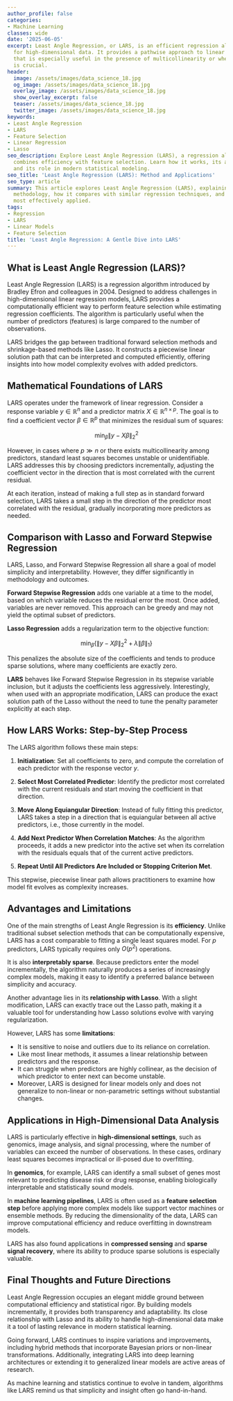 ```yaml
---
author_profile: false
categories:
- Machine Learning
classes: wide
date: '2025-06-05'
excerpt: Least Angle Regression, or LARS, is an efficient regression algorithm designed
  for high-dimensional data. It provides a pathwise approach to linear regression
  that is especially useful in the presence of multicollinearity or when feature selection
  is crucial.
header:
  image: /assets/images/data_science_18.jpg
  og_image: /assets/images/data_science_18.jpg
  overlay_image: /assets/images/data_science_18.jpg
  show_overlay_excerpt: false
  teaser: /assets/images/data_science_18.jpg
  twitter_image: /assets/images/data_science_18.jpg
keywords:
- Least Angle Regression
- LARS
- Feature Selection
- Linear Regression
- Lasso
seo_description: Explore Least Angle Regression (LARS), a regression algorithm that
  combines efficiency with feature selection. Learn how it works, its advantages,
  and its role in modern statistical modeling.
seo_title: 'Least Angle Regression (LARS): Method and Applications'
seo_type: article
summary: This article explores Least Angle Regression (LARS), explaining its core
  methodology, how it compares with similar regression techniques, and where it is
  most effectively applied.
tags:
- Regression
- LARS
- Linear Models
- Feature Selection
title: 'Least Angle Regression: A Gentle Dive into LARS'
---
```


## What is Least Angle Regression (LARS)?

Least Angle Regression (LARS) is a regression algorithm introduced by Bradley Efron and colleagues in 2004. Designed to address challenges in high-dimensional linear regression models, LARS provides a computationally efficient way to perform feature selection while estimating regression coefficients. The algorithm is particularly useful when the number of predictors (features) is large compared to the number of observations.

LARS bridges the gap between traditional forward selection methods and shrinkage-based methods like Lasso. It constructs a piecewise linear solution path that can be interpreted and computed efficiently, offering insights into how model complexity evolves with added predictors.

## Mathematical Foundations of LARS

LARS operates under the framework of linear regression. Consider a response variable $y \in \mathbb{R}^n$ and a predictor matrix $X \in \mathbb{R}^{n \times p}$. The goal is to find a coefficient vector $\beta \in \mathbb{R}^p$ that minimizes the residual sum of squares:

$$
\min_\beta \|y - X\beta\|_2^2
$$

However, in cases where $p \gg n$ or there exists multicollinearity among predictors, standard least squares becomes unstable or unidentifiable. LARS addresses this by choosing predictors incrementally, adjusting the coefficient vector in the direction that is most correlated with the current residual.

At each iteration, instead of making a full step as in standard forward selection, LARS takes a small step in the direction of the predictor most correlated with the residual, gradually incorporating more predictors as needed.

## Comparison with Lasso and Forward Stepwise Regression

LARS, Lasso, and Forward Stepwise Regression all share a goal of model simplicity and interpretability. However, they differ significantly in methodology and outcomes.

**Forward Stepwise Regression** adds one variable at a time to the model, based on which variable reduces the residual error the most. Once added, variables are never removed. This approach can be greedy and may not yield the optimal subset of predictors.

**Lasso Regression** adds a regularization term to the objective function:

$$
\min_\beta \left\{ \|y - X\beta\|_2^2 + \lambda \|\beta\|_1 \right\}
$$

This penalizes the absolute size of the coefficients and tends to produce sparse solutions, where many coefficients are exactly zero.

**LARS** behaves like Forward Stepwise Regression in its stepwise variable inclusion, but it adjusts the coefficients less aggressively. Interestingly, when used with an appropriate modification, LARS can produce the exact solution path of the Lasso without the need to tune the penalty parameter explicitly at each step.

## How LARS Works: Step-by-Step Process

The LARS algorithm follows these main steps:

1. **Initialization**: Set all coefficients to zero, and compute the correlation of each predictor with the response vector $y$.

2. **Select Most Correlated Predictor**: Identify the predictor most correlated with the current residuals and start moving the coefficient in that direction.

3. **Move Along Equiangular Direction**: Instead of fully fitting this predictor, LARS takes a step in a direction that is equiangular between all active predictors, i.e., those currently in the model.

4. **Add Next Predictor When Correlation Matches**: As the algorithm proceeds, it adds a new predictor into the active set when its correlation with the residuals equals that of the current active predictors.

5. **Repeat Until All Predictors Are Included or Stopping Criterion Met**.

This stepwise, piecewise linear path allows practitioners to examine how model fit evolves as complexity increases.

## Advantages and Limitations

One of the main strengths of Least Angle Regression is its **efficiency**. Unlike traditional subset selection methods that can be computationally expensive, LARS has a cost comparable to fitting a single least squares model. For $p$ predictors, LARS typically requires only $O(p^2)$ operations.

It is also **interpretably sparse**. Because predictors enter the model incrementally, the algorithm naturally produces a series of increasingly complex models, making it easy to identify a preferred balance between simplicity and accuracy.

Another advantage lies in its **relationship with Lasso**. With a slight modification, LARS can exactly trace out the Lasso path, making it a valuable tool for understanding how Lasso solutions evolve with varying regularization.

However, LARS has some **limitations**:

- It is sensitive to noise and outliers due to its reliance on correlation.
- Like most linear methods, it assumes a linear relationship between predictors and the response.
- It can struggle when predictors are highly collinear, as the decision of which predictor to enter next can become unstable.
- Moreover, LARS is designed for linear models only and does not generalize to non-linear or non-parametric settings without substantial changes.

## Applications in High-Dimensional Data Analysis

LARS is particularly effective in **high-dimensional settings**, such as genomics, image analysis, and signal processing, where the number of variables can exceed the number of observations. In these cases, ordinary least squares becomes impractical or ill-posed due to overfitting.

In **genomics**, for example, LARS can identify a small subset of genes most relevant to predicting disease risk or drug response, enabling biologically interpretable and statistically sound models.

In **machine learning pipelines**, LARS is often used as a **feature selection step** before applying more complex models like support vector machines or ensemble methods. By reducing the dimensionality of the data, LARS can improve computational efficiency and reduce overfitting in downstream models.

LARS has also found applications in **compressed sensing** and **sparse signal recovery**, where its ability to produce sparse solutions is especially valuable.

## Final Thoughts and Future Directions

Least Angle Regression occupies an elegant middle ground between computational efficiency and statistical rigor. By building models incrementally, it provides both transparency and adaptability. Its close relationship with Lasso and its ability to handle high-dimensional data make it a tool of lasting relevance in modern statistical learning.

Going forward, LARS continues to inspire variations and improvements, including hybrid methods that incorporate Bayesian priors or non-linear transformations. Additionally, integrating LARS into deep learning architectures or extending it to generalized linear models are active areas of research.

As machine learning and statistics continue to evolve in tandem, algorithms like LARS remind us that simplicity and insight often go hand-in-hand.
